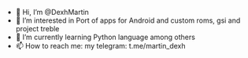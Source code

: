 - 👋 Hi, I’m @DexhMartin
- 👀 I’m interested in Port of apps for Android and custom roms, gsi and project treble
- 🌱 I’m currently learning Python language among others
- 📫 How to reach me: my telegram: t.me/martin_dexh

<!---
DexhMartin/DexhMartin is a ✨ special ✨ repository because its `README.md` (this file) appears on your GitHub profile.
You can click the Preview link to take a look at your changes.
--->

